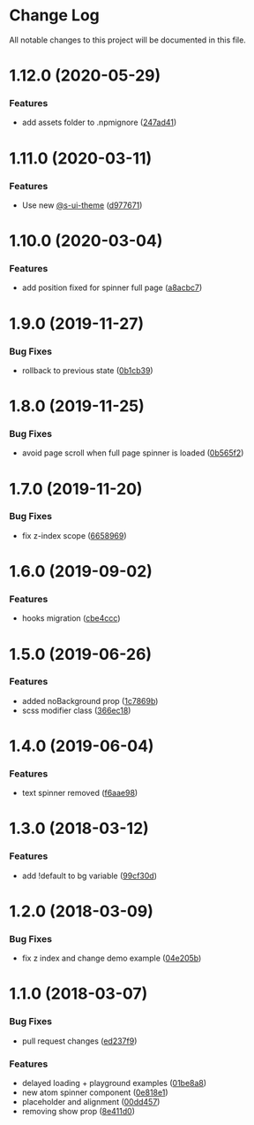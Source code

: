# Change Log

All notable changes to this project will be documented in this file.

# 1.12.0 (2020-05-29)


### Features

* add assets folder to .npmignore ([247ad41](https://github.com/SUI-Components/sui-components/commit/247ad41862f4125f2b4d76b1611eab5b29e85445))



# 1.11.0 (2020-03-11)


### Features

* Use new [@s-ui-theme](https://github.com/s-ui-theme) ([d977671](https://github.com/SUI-Components/sui-components/commit/d977671043fe384ac102e3989458947e9c7a0b9b))



# 1.10.0 (2020-03-04)


### Features

* add position fixed for spinner full page ([a8acbc7](https://github.com/SUI-Components/sui-components/commit/a8acbc7d9770204249721cd778fb4ef1c141460d))



# 1.9.0 (2019-11-27)


### Bug Fixes

* rollback to previous state ([0b1cb39](https://github.com/SUI-Components/sui-components/commit/0b1cb397183bb6f8f3df7c4585585baa85ae7462))



# 1.8.0 (2019-11-25)


### Bug Fixes

* avoid page scroll when full page spinner is loaded ([0b565f2](https://github.com/SUI-Components/sui-components/commit/0b565f2dbc525e1c6f4b5fd67aead5944389a5ec))



# 1.7.0 (2019-11-20)


### Bug Fixes

* fix z-index scope ([6658969](https://github.com/SUI-Components/sui-components/commit/6658969d75cc57708f88b91714c40b783e0f7377))



# 1.6.0 (2019-09-02)


### Features

* hooks migration ([cbe4ccc](https://github.com/SUI-Components/sui-components/commit/cbe4cccb8e89813f1b9c879e926d2aac4e7cd983))



# 1.5.0 (2019-06-26)


### Features

* added noBackground prop ([1c7869b](https://github.com/SUI-Components/sui-components/commit/1c7869b3befced15e350cd2545266416be7e50ca))
* scss modifier class ([366ec18](https://github.com/SUI-Components/sui-components/commit/366ec1838091bb2b6f093d00a2f6e9da790a32b4))



# 1.4.0 (2019-06-04)


### Features

* text spinner removed ([f6aae98](https://github.com/SUI-Components/sui-components/commit/f6aae9802b8d7e942e899b0ae05a64e32b5c5850))



# 1.3.0 (2018-03-12)


### Features

* add !default to bg variable ([99cf30d](https://github.com/SUI-Components/sui-components/commit/99cf30db68229483f0c9543ec424673286eda162))



# 1.2.0 (2018-03-09)


### Bug Fixes

* fix z index and change demo example ([04e205b](https://github.com/SUI-Components/sui-components/commit/04e205b709c81103b650bfc397a09b9843941b0f))



# 1.1.0 (2018-03-07)


### Bug Fixes

* pull request changes ([ed237f9](https://github.com/SUI-Components/sui-components/commit/ed237f9ae4a2b849d02c6b2748c982243cde0a5a))


### Features

* delayed loading + playground examples ([01be8a8](https://github.com/SUI-Components/sui-components/commit/01be8a88c0f69b87c2eecc68251199a4a2ab26bc))
* new atom spinner component ([0e818e1](https://github.com/SUI-Components/sui-components/commit/0e818e10f5e919f0e3a55df28a3df41c23dd4eb4))
* placeholder and alignment ([00dd457](https://github.com/SUI-Components/sui-components/commit/00dd457424dc48edb32c1050b45bcf1a096acc36))
* removing show prop ([8e411d0](https://github.com/SUI-Components/sui-components/commit/8e411d02825c89bc3cf62de4cf9ae550ee0a8dd7))



